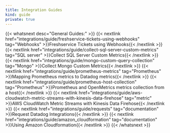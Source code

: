 ```yaml
---
title: Integration Guides
kind: guide
private: true
---
```


{{< whatsnext desc="General Guides:" >}}
    {{< nextlink href="integrations/guide/freshservice-tickets-using-webhooks" tag="Webhooks" >}}Freshservice Tickets using Webhooks{{< /nextlink >}}
    {{< nextlink href="integrations/guide/collect-sql-server-custom-metrics" tag="SQL server" >}}Collect SQL Server Custom Metrics{{< /nextlink >}}
    {{< nextlink href="integrations/guide/mongo-custom-query-collection" tag="Mongo" >}}Collect Mongo Custom Metrics{{< /nextlink >}}
    {{< nextlink href="integrations/guide/prometheus-metrics" tag="Prometheus" >}}Mapping Prometheus metrics to Datadog metrics{{< /nextlink >}}
    {{< nextlink href="integrations/guide/prometheus-host-collection" tag="Prometheus" >}}Prometheus and OpenMetrics metrics collection from a host{{< /nextlink >}}
    {{< nextlink href="integrations/guide/aws-cloudwatch-metric-streams-with-kinesis-data-firehose" tag="metric" >}}AWS CloudWatch Metric Streams with Kinesis Data Firehose{{< /nextlink >}}
    {{< nextlink href="integrations/guide/requests" tag="documentation" >}}Request Datadog Integrations{{< /nextlink >}}
    {{< nextlink href="integrations/guide/amazon_cloudformation" tag="documentation" >}}Using Amazon Cloudformation{{< /nextlink >}}
{{< /whatsnext >}}
